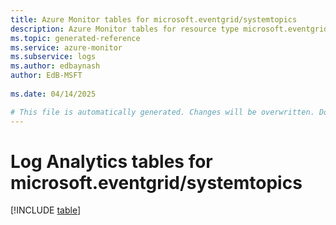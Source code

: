 ```yaml
---
title: Azure Monitor tables for microsoft.eventgrid/systemtopics
description: Azure Monitor tables for resource type microsoft.eventgrid/systemtopics
ms.topic: generated-reference
ms.service: azure-monitor
ms.subservice: logs
ms.author: edbaynash
author: EdB-MSFT
   
ms.date: 04/14/2025

# This file is automatically generated. Changes will be overwritten. Do not change this file directly.
---
```


# Log Analytics tables for microsoft.eventgrid/systemtopics  

[!INCLUDE [table](~/reusable-content/ce-skilling/azure/includes/azure-monitor/reference/tables/microsoft-eventgrid_systemtopics-include.md)]

